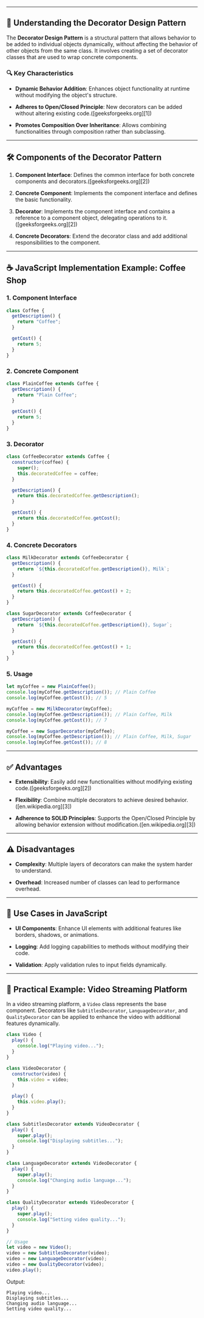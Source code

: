 
---

## 🧠 Understanding the Decorator Design Pattern

The **Decorator Design Pattern** is a structural pattern that allows behavior to be added to individual objects dynamically, without affecting the behavior of other objects from the same class. It involves creating a set of decorator classes that are used to wrap concrete components.

### 🔍 Key Characteristics

* **Dynamic Behavior Addition**: Enhances object functionality at runtime without modifying the object's structure.

* **Adheres to Open/Closed Principle**: New decorators can be added without altering existing code.([geeksforgeeks.org][1])

* **Promotes Composition Over Inheritance**: Allows combining functionalities through composition rather than subclassing.

---

## 🛠️ Components of the Decorator Pattern

1. **Component Interface**: Defines the common interface for both concrete components and decorators.([geeksforgeeks.org][2])

2. **Concrete Component**: Implements the component interface and defines the basic functionality.

3. **Decorator**: Implements the component interface and contains a reference to a component object, delegating operations to it.([geeksforgeeks.org][2])

4. **Concrete Decorators**: Extend the decorator class and add additional responsibilities to the component.

---

## ☕ JavaScript Implementation Example: Coffee Shop

### 1. Component Interface

```javascript
class Coffee {
  getDescription() {
    return "Coffee";
  }

  getCost() {
    return 5;
  }
}
```

### 2. Concrete Component

```javascript
class PlainCoffee extends Coffee {
  getDescription() {
    return "Plain Coffee";
  }

  getCost() {
    return 5;
  }
}
```

### 3. Decorator

```javascript
class CoffeeDecorator extends Coffee {
  constructor(coffee) {
    super();
    this.decoratedCoffee = coffee;
  }

  getDescription() {
    return this.decoratedCoffee.getDescription();
  }

  getCost() {
    return this.decoratedCoffee.getCost();
  }
}
```

### 4. Concrete Decorators

```javascript
class MilkDecorator extends CoffeeDecorator {
  getDescription() {
    return `${this.decoratedCoffee.getDescription()}, Milk`;
  }

  getCost() {
    return this.decoratedCoffee.getCost() + 2;
  }
}

class SugarDecorator extends CoffeeDecorator {
  getDescription() {
    return `${this.decoratedCoffee.getDescription()}, Sugar`;
  }

  getCost() {
    return this.decoratedCoffee.getCost() + 1;
  }
}
```

### 5. Usage

```javascript
let myCoffee = new PlainCoffee();
console.log(myCoffee.getDescription()); // Plain Coffee
console.log(myCoffee.getCost()); // 5

myCoffee = new MilkDecorator(myCoffee);
console.log(myCoffee.getDescription()); // Plain Coffee, Milk
console.log(myCoffee.getCost()); // 7

myCoffee = new SugarDecorator(myCoffee);
console.log(myCoffee.getDescription()); // Plain Coffee, Milk, Sugar
console.log(myCoffee.getCost()); // 8
```

---

## ✅ Advantages

* **Extensibility**: Easily add new functionalities without modifying existing code.([geeksforgeeks.org][2])

* **Flexibility**: Combine multiple decorators to achieve desired behavior.([en.wikipedia.org][3])

* **Adherence to SOLID Principles**: Supports the Open/Closed Principle by allowing behavior extension without modification.([en.wikipedia.org][3])

---

## ⚠️ Disadvantages

* **Complexity**: Multiple layers of decorators can make the system harder to understand.

* **Overhead**: Increased number of classes can lead to performance overhead.

---

## 📌 Use Cases in JavaScript

* **UI Components**: Enhance UI elements with additional features like borders, shadows, or animations.

* **Logging**: Add logging capabilities to methods without modifying their code.

* **Validation**: Apply validation rules to input fields dynamically.

---

## 🧪 Practical Example: Video Streaming Platform

In a video streaming platform, a `Video` class represents the base component. Decorators like `SubtitlesDecorator`, `LanguageDecorator`, and `QualityDecorator` can be applied to enhance the video with additional features dynamically.

```javascript
class Video {
  play() {
    console.log("Playing video...");
  }
}

class VideoDecorator {
  constructor(video) {
    this.video = video;
  }

  play() {
    this.video.play();
  }
}

class SubtitlesDecorator extends VideoDecorator {
  play() {
    super.play();
    console.log("Displaying subtitles...");
  }
}

class LanguageDecorator extends VideoDecorator {
  play() {
    super.play();
    console.log("Changing audio language...");
  }
}

class QualityDecorator extends VideoDecorator {
  play() {
    super.play();
    console.log("Setting video quality...");
  }
}

// Usage
let video = new Video();
video = new SubtitlesDecorator(video);
video = new LanguageDecorator(video);
video = new QualityDecorator(video);
video.play();
```

Output:

```
Playing video...
Displaying subtitles...
Changing audio language...
Setting video quality...
```